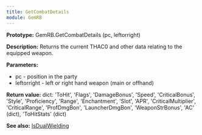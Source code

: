 ```yaml
---
title: GetCombatDetails
module: GemRB
---
```


**Prototype:** GemRB.GetCombatDetails (pc, leftorright)

**Description:** Returns the current THAC0 and other data relating to the 
equipped weapon.

**Parameters:** 
  * pc - position in the party
  * leftorright - left or right hand weapon (main or offhand)

**Return value:** dict: 'ToHit', 'Flags', 'DamageBonus', 'Speed', 
'CriticalBonus', 'Style', 'Proficiency', 'Range', 'Enchantment', 'Slot', 
'APR', 'CriticalMultiplier', 'CriticalRange', 'ProfDmgBon', 
'LauncherDmgBon', 'WeaponStrBonus', 'AC' (dict), 'ToHitStats' (dict)

**See also:** [IsDualWielding](IsDualWielding.md)

